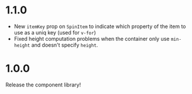 # 1.1.0

* New `itemKey` prop on `SpinItem` to indicate which property of the item to use as a uniq key (used for `v-for`)
* Fixed height computation problems when the container only use `min-height` and doesn't specify `height`.

# 1.0.0

Release the component library! 
